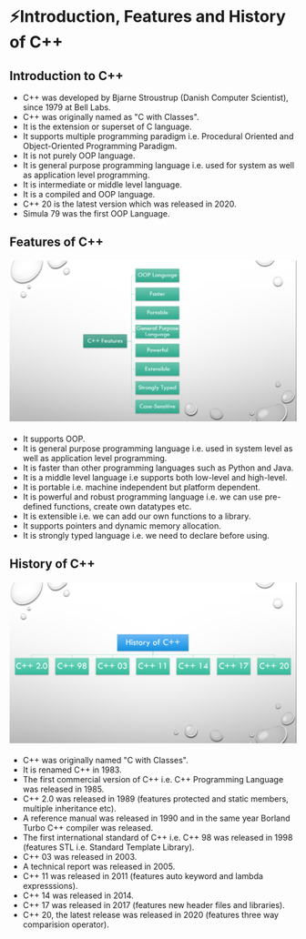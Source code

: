 # ⚡Introduction, Features and History of C++

## Introduction to C++

- C++ was developed by Bjarne Stroustrup (Danish Computer Scientist), since 1979 at Bell Labs.
- C++ was originally named as "C with Classes".
- It is the extension or superset of C language.
- It supports multiple programming paradigm i.e. Procedural Oriented and Object-Oriented Programming Paradigm.
- It is not purely OOP language.
- It is general purpose programming language i.e. used for system as well as application level programming.
- It is intermediate or middle level language.
- It is a compiled and OOP language.
- C++ 20 is the latest version which was released in 2020.
- Simula 79 was the first OOP Language.

## Features of C++

#### <img src="14.png">

- It supports OOP.
- It is general purpose programming language i.e. used in system level as well as application level programming.
- It is faster than other programming languages such as Python and Java.
- It is a middle level language i.e supports both low-level and high-level.
- It is portable i.e. machine independent but platform dependent.
- It is powerful and robust programming language i.e. we can use pre-defined functions, create own datatypes etc.
- It is extensible i.e. we can add our own functions to a library.
- It supports pointers and dynamic memory allocation.
- It is strongly typed language i.e. we need to declare before using.

## History of C++

#### <img src ="15.png">

- C++ was originally named "C with Classes".
- It is renamed C++ in 1983.
- The first commercial version of C++ i.e. C++ Programming Language was released in 1985.
- C++ 2.0 was released in 1989 (features protected and static members, multiple inheritance etc).
- A reference manual was released in 1990 and in the same year Borland Turbo C++ compiler was released.
- The first international standard of C++ i.e. C++ 98 was released in 1998 (features STL i.e. Standard Template Library).
- C++ 03 was released in 2003.
- A technical report was released in 2005.
- C++ 11 was released in 2011 (features auto keyword and lambda expresssions).
- C++ 14 was released in 2014.
- C++ 17 was released in 2017 (features new header files and libraries).
- C++ 20, the latest release was released in 2020 (features three way comparision operator).
